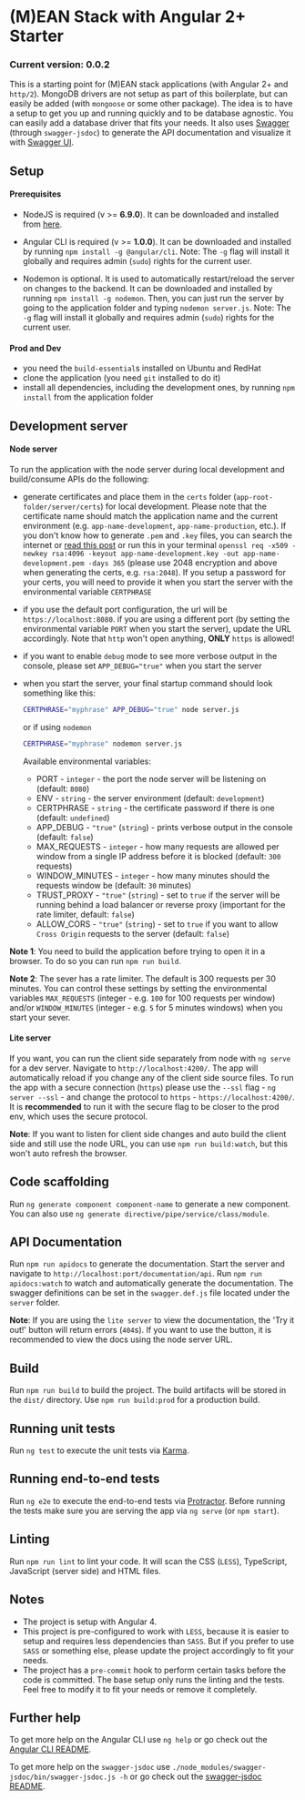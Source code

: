 # (M)EAN Stack with Angular 2+ Starter

### Current version: 0.0.2

This is a starting point for (M)EAN stack applications (with Angular 2+ and `http/2`). MongoDB drivers are not setup as part of this boilerplate, but can easily be added (with `mongoose` or some other package). The idea is to have a setup to get you up and running quickly and to be database agnostic. You can easily add a database driver that fits your needs. It also uses [Swagger](http://swagger.io) (through `swagger-jsdoc`) to generate the API documentation and visualize it with [Swagger UI](http://swagger.io/swagger-ui/).

## Setup

#### Prerequisites

- NodeJS is required (v >= **6.9.0**). It can be downloaded and installed from [here](https://nodejs.org/).

- Angular CLI is required (v >= **1.0.0**). It can be downloaded and installed by running `npm install -g @angular/cli`.
Note: The `-g` flag will install it globally and requires admin (`sudo`) rights for the current user.

- Nodemon is optional. It is used to automatically restart/reload the server on changes to the backend. It can be downloaded and installed by running `npm install -g nodemon`. Then, you can just run the server by going to the application folder and typing `nodemon server.js`.
Note: The `-g` flag will install it globally and requires admin (`sudo`) rights for the current user.

#### Prod and Dev

- you need the `build-essential`s installed on Ubuntu and RedHat
- clone the application (you need `git` installed to do it)
- install all dependencies, including the development ones, by running `npm install` from the application folder

## Development server

#### Node server

To run the application with the node server during local development and build/consume APIs do the following:

- generate certificates and place them in the `certs` folder (`app-root-folder/server/certs`) for local development. Please note that the certificate name should match the application name and the current environment (e.g. `app-name-development`, `app-name-production`, etc.). If you don't know how to generate `.pem` and `.key` files, you can search the internet or [read this post](http://blog.mgechev.com/2014/02/19/create-https-tls-ssl-application-with-express-nodejs/) or run this in your terminal `openssl req -x509 -newkey rsa:4096 -keyout app-name-development.key -out app-name-development.pem -days 365` (please use 2048 encryption and above when generating the certs, e.g. `rsa:2048`). If you setup a password for your certs, you will need to provide it when you start the server with the environmental variable `CERTPHRASE`
- if you use the default port configuration, the url will be `https://localhost:8080`. if you are using a different port (by setting the environmental variable `PORT` when you start the server), update the URL accordingly. Note that `http` won't open anything, **ONLY** `https` is allowed!
- if you want to enable `debug` mode to see more verbose output in the console, please set `APP_DEBUG="true"` when you start the server
- when you start the server, your final startup command should look something like this:

    ```bash
    CERTPHRASE="myphrase" APP_DEBUG="true" node server.js
    ```
    
    or if using `nodemon`
    
    ```bash
    CERTPHRASE="myphrase" nodemon server.js
    ```
    
    Available environmental variables:
    - PORT - `integer` - the port the node server will be listening on (default: `8080`)
    - ENV - `string` - the server environment (default: `development`)
    - CERTPHRASE - `string` - the certificate password if there is one (default: `undefined`)
    - APP_DEBUG - `"true"` (`string`) - prints verbose output in the console (default: `false`)
    - MAX_REQUESTS - `integer` - how many requests are allowed per window from a single IP address before it is blocked (default: `300` requests)
    - WINDOW_MINUTES - `integer` - how many minutes should the requests window be (default: `30` minutes)
    - TRUST_PROXY - `"true"` (`string`) - set to `true` if the server will be running behind a load balancer or reverse proxy (important for the rate limiter, default: `false`)
    - ALLOW_CORS - `"true"` (`string`) - set to `true` if you want to allow `Cross Origin` requests to the server (default: `false`)

**Note 1**: You need to build the application before trying to open it in a browser. To do so you can run `npm run build`. 

**Note 2**: The sever has a rate limiter. The default is 300 requests per 30 minutes. You can control these settings by setting the environmental variables `MAX_REQUESTS` (integer - e.g. `100` for 100 requests per window) and/or `WINDOW_MINUTES` (integer - e.g. `5` for 5 minutes windows) when you start your sever.

#### Lite server

If you want, you can run the client side separately from node with `ng serve` for a dev server. Navigate to `http://localhost:4200/`. The app will automatically reload if you change any of the client side source files. To run the app with a secure connection (`https`) please use the `--ssl` flag - `ng server --ssl` - and change the protocol to `https` - `https://localhost:4200/`. It is **recommended** to run it with the secure flag to be closer to the prod env, which uses the secure protocol.

**Note**: If you want to listen for client side changes and auto build the client side and still use the node URL, you can use `npm run build:watch`, but this won't auto refresh the browser.

## Code scaffolding

Run `ng generate component component-name` to generate a new component. You can also use `ng generate directive/pipe/service/class/module`.

## API Documentation

Run `npm run apidocs` to generate the documentation. Start the server and navigate to `http://localhost:port/documentation/api`. Run `npm run apidocs:watch` to watch and automatically generate the documentation. The swagger definitions can be set in the `swagger.def.js` file located under the `server` folder.

**Note**: If you are using the `lite server` to view the documentation, the 'Try it out!' button will return errors (`404`s). If you want to use the button, it is recommended to view the docs using the node server URL.

## Build

Run `npm run build` to build the project. The build artifacts will be stored in the `dist/` directory. Use `npm run build:prod` for a production build.

## Running unit tests

Run `ng test` to execute the unit tests via [Karma](https://karma-runner.github.io).

## Running end-to-end tests

Run `ng e2e` to execute the end-to-end tests via [Protractor](http://www.protractortest.org/).
Before running the tests make sure you are serving the app via `ng serve` (or `npm start`).

## Linting

Run `npm run lint` to lint your code. It will scan the CSS (`LESS`), TypeScript, JavaScript (server side) and HTML files.

## Notes

 - The project is setup with Angular 4.
 - This project is pre-configured to work with `LESS`, because it is easier to setup and requires less dependencies than `SASS`. But if you prefer to use `SASS` or something else, please update the project accordingly to fit your needs.
 - The project has a `pre-commit` hook to perform certain tasks before the code is committed. The base setup only runs the linting and the tests. Feel free to modify it to fit your needs or remove it completely.

## Further help

To get more help on the Angular CLI use `ng help` or go check out the [Angular CLI README](https://github.com/angular/angular-cli/blob/master/README.md).

To get more help on the `swagger-jsdoc` use `./node_modules/swagger-jsdoc/bin/swagger-jsdoc.js -h` or go check out the [swagger-jsdoc README](https://github.com/Surnet/swagger-jsdoc/blob/master/README.md).
